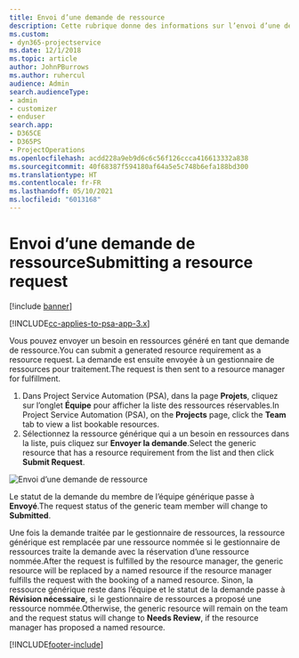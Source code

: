 ```yaml
---
title: Envoi d’une demande de ressource
description: Cette rubrique donne des informations sur l’envoi d’une demande pour une ressource de projet.
ms.custom:
- dyn365-projectservice
ms.date: 12/1/2018
ms.topic: article
author: JohnPBurrows
ms.author: ruhercul
audience: Admin
search.audienceType:
- admin
- customizer
- enduser
search.app:
- D365CE
- D365PS
- ProjectOperations
ms.openlocfilehash: acdd228a9eb9d6c6c56f126ccca416613332a838
ms.sourcegitcommit: 40f68387f594180af64a5e5c748b6efa188bd300
ms.translationtype: HT
ms.contentlocale: fr-FR
ms.lasthandoff: 05/10/2021
ms.locfileid: "6013168"
---
```

# <a name="submitting-a-resource-request"></a><span data-ttu-id="c078d-103">Envoi d’une demande de ressource</span><span class="sxs-lookup"><span data-stu-id="c078d-103">Submitting a resource request</span></span>

[!include [banner](../includes/psa-now-project-operations.md)]

[!INCLUDE[cc-applies-to-psa-app-3.x](../includes/cc-applies-to-psa-app-3x.md)]

<span data-ttu-id="c078d-104">Vous pouvez envoyer un besoin en ressources généré en tant que demande de ressource.</span><span class="sxs-lookup"><span data-stu-id="c078d-104">You can submit a generated resource requirement as a resource request.</span></span> <span data-ttu-id="c078d-105">La demande est ensuite envoyée à un gestionnaire de ressources pour traitement.</span><span class="sxs-lookup"><span data-stu-id="c078d-105">The request is then sent to a resource manager for fulfillment.</span></span>

1. <span data-ttu-id="c078d-106">Dans Project Service Automation (PSA), dans la page **Projets**, cliquez sur l’onglet **Équipe** pour afficher la liste des ressources réservables.</span><span class="sxs-lookup"><span data-stu-id="c078d-106">In Project Service Automation (PSA), on the **Projects** page, click the **Team** tab to view a list bookable resources.</span></span> 
2. <span data-ttu-id="c078d-107">Sélectionnez la ressource générique qui a un besoin en ressources dans la liste, puis cliquez sur **Envoyer la demande**.</span><span class="sxs-lookup"><span data-stu-id="c078d-107">Select the generic resource that has a resource requirement from the list and then click **Submit Request**.</span></span>

![Envoi d’une demande de ressource](media/RM-how-to-18.png)

<span data-ttu-id="c078d-109">Le statut de la demande du membre de l’équipe générique passe à **Envoyé**.</span><span class="sxs-lookup"><span data-stu-id="c078d-109">The request status of the generic team member will change to **Submitted**.</span></span>

<span data-ttu-id="c078d-110">Une fois la demande traitée par le gestionnaire de ressources, la ressource générique est remplacée par une ressource nommée si le gestionnaire de ressources traite la demande avec la réservation d’une ressource nommée.</span><span class="sxs-lookup"><span data-stu-id="c078d-110">After the request is fulfilled by the resource manager, the generic resource will be replaced by a named resource if the resource manager fulfills the request with the booking of a named resource.</span></span> <span data-ttu-id="c078d-111">Sinon, la ressource générique reste dans l’équipe et le statut de la demande passe à **Révision nécessaire**, si le gestionnaire de ressources a proposé une ressource nommée.</span><span class="sxs-lookup"><span data-stu-id="c078d-111">Otherwise, the generic resource will remain on the team and the request status will change to **Needs Review**, if the resource manager has proposed a named resource.</span></span>


[!INCLUDE[footer-include](../includes/footer-banner.md)]